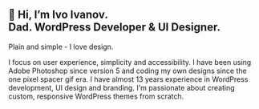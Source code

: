 <h2>👋 Hi, I’m Ivo Ivanov.<br>
Dad. WordPress Developer &amp; UI Designer.</h2>

<p>Plain and simple - I love design.</p>
<p>I focus on user experience, simplicity and accessibility. I have been using Adobe Photoshop since version 5 and coding my own designs since the one pixel spacer gif era. I have almost 13 years experience in WordPress development, UI design and branding. I'm passionate about creating custom, responsive WordPress themes from scratch.</p>

<!---
ivo-ivanov/ivo-ivanov is a ✨ special ✨ repository because its `README.md` (this file) appears on your GitHub profile.
You can click the Preview link to take a look at your changes.
--->
